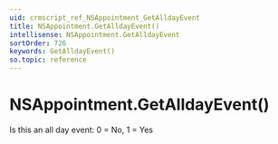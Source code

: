 ```yaml
---
uid: crmscript_ref_NSAppointment_GetAlldayEvent
title: NSAppointment.GetAlldayEvent()
intellisense: NSAppointment.GetAlldayEvent
sortOrder: 726
keywords: GetAlldayEvent()
so.topic: reference
---
```


# NSAppointment.GetAlldayEvent()

Is this an all day event: 0 = No, 1 = Yes

